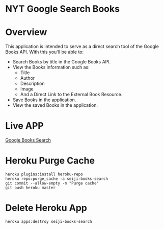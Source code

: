 # NYT Google Search Books

# Overview

This application is intended to serve as a direct search tool of the Google Books API.
With this you'll be able to:
* Search Books by title in the Google Books API.
* View the Books information such as:
  * Title
  * Author
  * Description
  * Image
  * And a Direct Link to the External Book Resource.
* Save Books in the application.
* View the saved Books in the application.

# Live APP

[Google Books Search](https://seiji-books-search.herokuapp.com/)

# Heroku Purge Cache

```
heroku plugins:install heroku-repo
heroku repo:purge_cache -a seiji-books-search
git commit --allow-empty -m "Purge cache"
git push heroku master
```

# Delete Heroku App
```
heroku apps:destroy seiji-books-search
```

